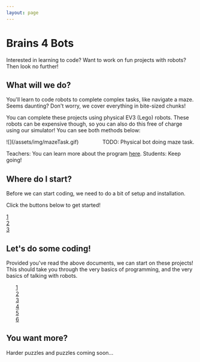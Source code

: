 ```yaml
---
layout: page
---
```


# Brains 4 Bots

Interested in learning to code? Want to work on fun projects with robots? Then look no further!

## What will we do?

You'll learn to code robots to complete complex tasks, like navigate a maze. Seems daunting? Don't worry, we cover everything in bite-sized chunks!

You can complete these projects using physical EV3 (Lego) robots. These robots can be expensive though, so you can also do this free of charge using our simulator! You can see both methods below:

<div markdown="1" style="width: calc(50% - 5px); display: inline-block; margin-right: 6px;">
![](/assets/img/mazeTask.gif)
</div>
<div markdown="1" style="width: calc(50% - 5px); display: inline-block;">
TODO: Physical bot doing maze task.
</div>

Teachers: You can learn more about the program [here](/about). Students: Keep going!

## Where do I start?

Before we can start coding, we need to do a bit of setup and installation.

Click the buttons below to get started!

<div class="task_pill" style="width: max(60%, 300px)">
  <div class="pill_object" page="conditionals">
    <a href="#" title="Installing Python and VSCode" data-toggle="tooltip" data-placement="top"><span class="pillbox_number">1</span></a>
  </div>
  <div style="border-left:1px solid #000;width:1px;"></div>
  <div class="pill_object" page="conditionals">
    <a href="#" title="Installing EV3Sim" data-toggle="tooltip" data-placement="top"><span class="pillbox_number">2</span></a>
  </div>
  <div style="border-left:1px solid #000;width:1px;"></div>
  <div class="pill_object" page="not_conditionals">
    <a href="#" title="Running Code" data-toggle="tooltip" data-placement="top"><span class="pillbox_number">3</span></a>
  </div>
</div>

## Let's do some coding!

Provided you've read the above documents, we can start on these projects! This should take you through the very basics of programming, and the very basics of talking with robots.

<div class="task_pill" style="width: 90%; margin-left: 5%; margin-right: 5%;">
  <div class="pill_object" page="conditionals">
    <a href="#" title="Installing Python and VSCode" data-toggle="tooltip" data-placement="top"><span class="pillbox_number">1</span></a>
  </div>
  <div style="border-left:1px solid #000;width:1px;"></div>
  <div class="pill_object" page="conditionals">
    <a href="#" title="Installing EV3Sim" data-toggle="tooltip" data-placement="top"><span class="pillbox_number">2</span></a>
  </div>
  <div style="border-left:1px solid #000;width:1px;"></div>
  <div class="pill_object" page="not_conditionals">
    <a href="#" title="Running Code" data-toggle="tooltip" data-placement="top"><span class="pillbox_number">3</span></a>
  </div>
  <div style="border-left:1px solid #000;width:1px;"></div>
  <div class="pill_object" page="not_conditionals">
    <a href="#" title="Running Code" data-toggle="tooltip" data-placement="top"><span class="pillbox_number">4</span></a>
  </div>
  <div style="border-left:1px solid #000;width:1px;"></div>
  <div class="pill_object" page="not_conditionals">
    <a href="#" title="Running Code" data-toggle="tooltip" data-placement="top"><span class="pillbox_number">5</span></a>
  </div>
  <div style="border-left:1px solid #000;width:1px;"></div>
  <div class="pill_object" page="not_conditionals">
    <a href="#" title="Running Code" data-toggle="tooltip" data-placement="top"><span class="pillbox_number">6</span></a>
  </div>
</div>

## You want more?

Harder puzzles and puzzles coming soon...

<script src="{{ '/assets/js/completion_pills.js' | relative_url }}"></script>
